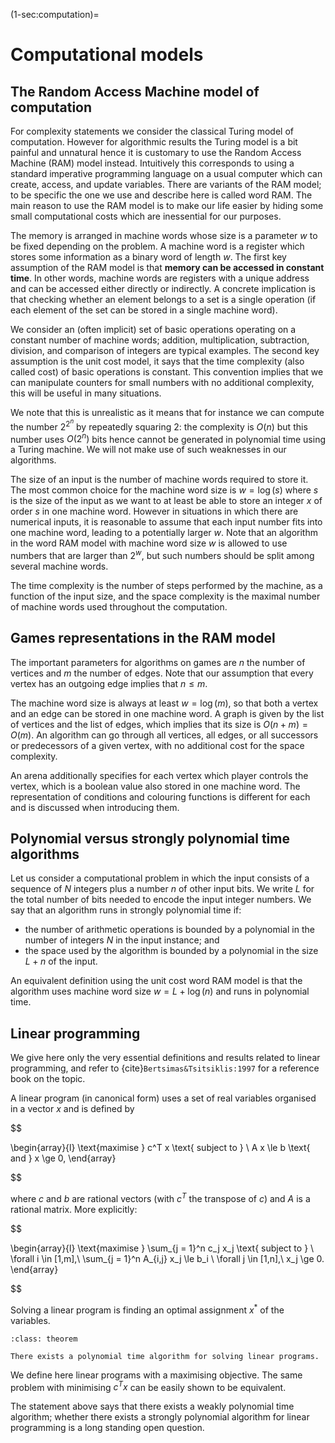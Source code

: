 (1-sec:computation)=
# Computational models

## The Random Access Machine model of computation

For complexity statements we consider the classical Turing model of computation.
However for algorithmic results the Turing model is a bit painful and unnatural hence it is customary to use the Random Access Machine (RAM) model instead.
Intuitively this corresponds to using a standard imperative programming language on a usual computer which can create, access, and update variables.
There are variants of the RAM model; to be specific the one we use and describe here is called word RAM.
The main reason to use the RAM model is to make our life easier by hiding some small computational costs which are inessential for our purposes.


The memory is arranged in machine words whose size is a parameter $w$ to be fixed depending on the problem.
A machine word is a register which stores some information as a binary word of length $w$.
The first key assumption of the RAM model is that **memory can be accessed in constant time**.
In other words, machine words are registers with a unique address and can be accessed either directly or indirectly.
A concrete implication is that checking whether an element belongs to a set is a single operation (if each element of the set can be stored in a single machine word).


We consider an (often implicit) set of basic operations operating on a constant number of machine words; 
addition, multiplication, subtraction, division, and comparison of integers are typical examples.
The second key assumption is the unit cost model, it says that the time complexity (also called cost) of basic operations is constant.
This convention implies that we can manipulate counters for small numbers with no additional complexity, this will be useful in many situations.

We note that this is unrealistic as it means that for instance we can compute the number $2^{2^n}$ by repeatedly squaring $2$: the complexity is $O(n)$ but this number uses $O(2^n)$ bits hence cannot be generated in polynomial time using a Turing machine.
We will not make use of such weaknesses in our algorithms.


The size of an input is the number of machine words required to store it.
The most common choice for the machine word size is $w = \log(s)$ where $s$ is the size of the input as we want to at least be able to store an integer $x$ of order $s$ in one machine word.
However in situations in which there are numerical inputs, it is reasonable to assume that each input number fits into one machine word,
leading to a potentially larger $w$.
Note that an algorithm in the word RAM model with machine word size $w$ is allowed to use numbers that are larger than $2^w$, but such numbers should be split among several machine words.


The time complexity is the number of steps performed by the machine, as a function of the input size, 
and the space complexity is the maximal number of machine words used throughout the computation.

## Games representations in the RAM model

The important parameters for algorithms on games are $n$ the number of vertices and $m$ the number of edges.
Note that our assumption that every vertex has an outgoing edge implies that $n \le m$.

The machine word size is always at least $w = \log(m)$, so that both a vertex and an edge can be stored in one machine word.
A graph is given by the list of vertices and the list of edges, which implies that its size is $O(n + m) = O(m)$.
An algorithm can go through all vertices, all edges, or all successors or predecessors of a given vertex, 
with no additional cost for the space complexity.

An arena additionally specifies for each vertex which player controls the vertex, which is a boolean value also stored in one machine word.
The representation of conditions and colouring functions is different for each and is discussed when introducing them.

## Polynomial versus strongly polynomial time algorithms

Let us consider a computational problem in which the input consists of a sequence of $N$ integers plus a number $n$ of other input bits.
We write $L$ for the total number of bits needed to encode the input integer numbers. 
We say that an algorithm runs in strongly polynomial time if: 

*  the number of arithmetic operations is bounded by a polynomial in the number of integers $N$ in the input instance; and
*  the space used by the algorithm is bounded by a polynomial in the size $L + n$ of the input.

An equivalent definition using the unit cost word RAM model is that the algorithm uses machine word size $w = L + \log(n)$
and runs in polynomial time.

## Linear programming

We give here only the very essential definitions and results related to linear programming,
and refer to {cite}`Bertsimas&Tsitsiklis:1997` for a reference book on the topic.

A linear program (in canonical form) uses a set of real variables organised in a vector $x$ and is defined by

$$

\begin{array}{l}
\text{maximise } c^T x \text{ subject to } \\
A x \le b \text{ and } x \ge 0,
\end{array}

$$

where $c$ and $b$ are rational vectors (with $c^T$ the transpose of $c$) and $A$ is a rational matrix. 
More explicitly: 

$$

\begin{array}{l}
\text{maximise } \sum_{j = 1}^n c_j x_j \text{ subject to } \\
\forall i \in [1,m],\ \sum_{j = 1}^n A_{i,j} x_j \le b_i \\
\forall j \in [1,n],\ x_j \ge 0.
\end{array}

$$

Solving a linear program is finding an optimal assignment $x^*$ of the variables.

```{admonition} Theorem
:class: theorem

There exists a polynomial time algorithm for solving linear programs.

```

We define here linear programs with a maximising objective. 
The same problem with minimising $c^T x$ can be easily shown to be equivalent.

The statement above says that there exists a weakly polynomial time algorithm; whether there exists a strongly polynomial algorithm for linear programming is a long standing open question.

